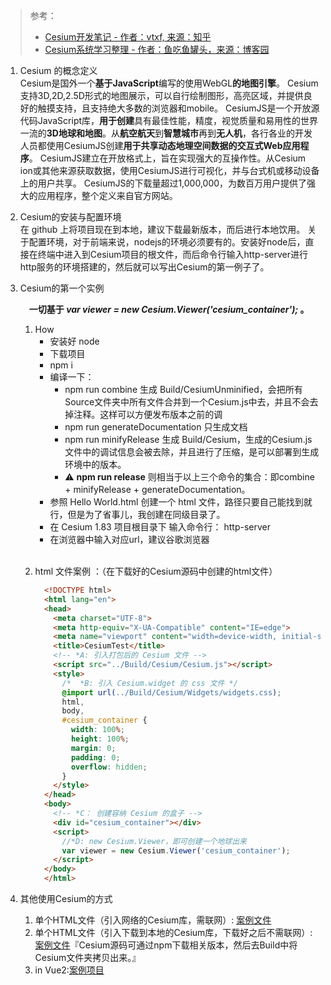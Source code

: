 <!-- ###### 刚才冒出来一个思路：可以依照 cesium 项目从0到1的过程来学习，毕竟这段时间上班确实也就是看文档了。那就全身心的看看。 -->

> 参考：
> - [Cesium开发笔记 - 作者：vtxf, 来源：知乎](https://zhuanlan.zhihu.com/p/80904975)
> - [Cesium系统学习整理 - 作者：鱼吃鱼罐头，来源：博客园](https://www.cnblogs.com/yxd000/p/13743778.html)


  1. Cesium 的概念定义 <br/>
    Cesium是国外一个**基于JavaScript**编写的使用WebGL**的地图引擎**。
    Cesium支持3D,2D,2.5D形式的地图展示，可以自行绘制图形，高亮区域，并提供良好的触摸支持，且支持绝大多数的浏览器和mobile。
    CesiumJS是一个开放源代码JavaScript库，**用于创建**具有最佳性能，精度，视觉质量和易用性的世界一流的**3D地球和地图**。从**航空航天**到**智慧城市**再到**无人机**，各行各业的开发人员都使用CesiumJS创建**用于共享动态地理空间数据的交互式Web应用程序**。
    CesiumJS建立在开放格式上，旨在实现强大的互操作性。从Cesium ion或其他来源获取数据，使用CesiumJS进行可视化，并与台式机或移动设备上的用户共享。
    CesiumJS的下载量超过1,000,000，为数百万用户提供了强大的应用程序，整个定义来自官方网站。
  2. Cesium的安装与配置环境 <br/>
    在 github 上将项目现在到本地，建议下载最新版本，而后进行本地饮用。
    关于配置环境，对于前端来说，nodejs的环境必须要有的。安装好node后，直接在终端中进入到Cesium项目的根文件，而后命令行输入http-server进行http服务的环境搭建的，然后就可以写出Cesium的第一例子了。
  3. Cesium的第一个实例 <br/>

     &emsp;**一切基于  *var viewer = new Cesium.Viewer('cesium_container');*  。**<br/>
     1. How
        - 安装好 node
        - 下载项目
        - npm i
        - 编译一下：
            * npm run combine 生成 Build/CesiumUnminified，会把所有Source文件夹中所有文件合并到一个Cesium.js中去，并且不会去掉注释。这样可以方便发布版本之前的调
            * npm run generateDocumentation 只生成文档
            * npm run minifyRelease 生成 Build/Cesium，生成的Cesium.js文件中的调试信息会被去除，并且进行了压缩，是可以部署到生成环境中的版本。
            * ⚠️ **npm run release** 则相当于以上三个命令的集合：即combine + minifyRelease + generateDocumentation。
        - 参照 Hello World.html 创建一个 html 文件，路径只要自己能找到就行，但是为了省事儿，我创建在同级目录了。
        - 在 Cesium 1.83 项目根目录下 输入命令行： http-server
        - 在浏览器中输入对应url，建议谷歌浏览器

      <br/>

     2. html 文件案例 ：（在下载好的Cesium源码中创建的html文件）

        ```html
          <!DOCTYPE html>
          <html lang="en">
          <head>
            <meta charset="UTF-8">
            <meta http-equiv="X-UA-Compatible" content="IE=edge">
            <meta name="viewport" content="width=device-width, initial-scale=1, maximum-scale=1, minimum-scale=1, user-scalable=no"/>
            <title>CesiumTest</title>
            <!-- *A: 引入打包后的 Cesium 文件 -->
            <script src="../Build/Cesium/Cesium.js"></script>
            <style>
              /*  *B: 引入 Cesium.widget 的 css 文件 */
              @import url(../Build/Cesium/Widgets/widgets.css);
              html,
              body,
              #cesium_container {
                width: 100%;
                height: 100%;
                margin: 0;
                padding: 0;
                overflow: hidden;
              }
            </style>
          </head>
          <body>
            <!-- *C： 创建容纳 Cesium 的盒子 -->
            <div id="cesium_container"></div>
            <script>
              //*D: new Cesium.Viewer，即可创建一个地球出来
              var viewer = new Cesium.Viewer('cesium_container');
            </script>
          </body>
          </html>
        ```
  4. 其他使用Cesium的方式
     1. 单个HTML文件（引入网络的Cesium库，需联网）: [案例文件](../cesium_tutorial/Cesium_in_HTML/cesiumInHTML.html)
     2. 单个HTML文件（引入下载到本地的Cesium库，下载好之后不需联网）: [案例文件](../cesium_tutorial/Cesium_in_HTML/customLabel.html)『Cesium源码可通过npm下载相关版本，然后去Build中将Cesium文件夹拷贝出来。』
     3. in Vue2:[案例项目](../cesium_tutorial/cesium_in_vue2/README.md#cesium_in_vue2)
     <!-- 4. in Vue3 -->
     <!-- 5. in React -->


<!-- [Cesium.Viewer](Cesium-Viewer.md) -->